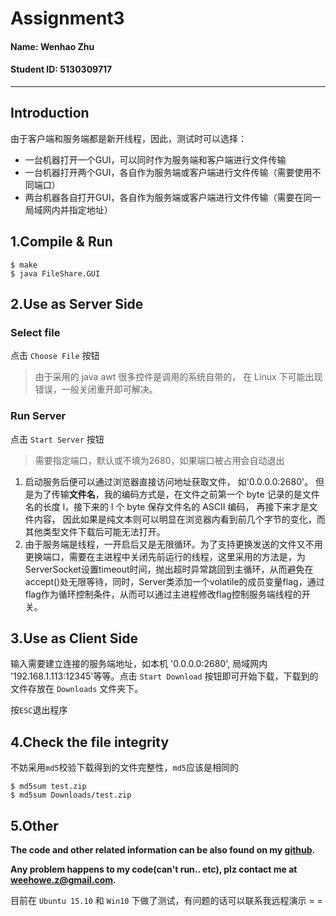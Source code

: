 # Assignment3

#### Name: Wenhao Zhu

#### Student ID: 5130309717

---

## Introduction

由于客户端和服务端都是新开线程，因此，测试时可以选择：
- 一台机器打开一个GUI，可以同时作为服务端和客户端进行文件传输
- 一台机器打开两个GUI，各自作为服务端或客户端进行文件传输（需要使用不同端口）
- 两台机器各自打开GUI，各自作为服务端或客户端进行文件传输（需要在同一局域网内并指定地址）

## 1.Compile & Run

```shell
$ make
$ java FileShare.GUI
```

## 2.Use as Server Side

### Select file

点击 `Choose File` 按钮
> 由于采用的 java awt 很多控件是调用的系统自带的， 在 Linux 下可能出现错误，一般关闭重开即可解决。

### Run Server
点击 `Start Server` 按钮
> 需要指定端口，默认或不填为2680，如果端口被占用会自动退出

1. 启动服务后便可以通过浏览器直接访问地址获取文件， 如'0.0.0.0:2680'。 但是为了传输**文件名**，我的编码方式是，在文件之前第一个 byte 记录的是文件名的长度 l，接下来的 l 个 byte 保存文件名的 ASCII 编码， 再接下来才是文件内容， 因此如果是纯文本则可以明显在浏览器内看到前几个字节的变化，而其他类型文件下载后可能无法打开。
2. 由于服务端是线程，一开启后又是无限循环。为了支持更换发送的文件又不用更换端口，需要在主进程中关闭先前运行的线程，这里采用的方法是，为ServerSocket设置timeout时间，抛出超时异常跳回到主循环，从而避免在accept()处无限等待，同时，Server类添加一个volatile的成员变量flag，通过flag作为循环控制条件，从而可以通过主进程修改flag控制服务端线程的开关。

## 3.Use as Client Side

输入需要建立连接的服务端地址，如本机 '0.0.0.0:2680', 局域网内 '192.168.1.113:12345'等等。点击 `Start Download` 按钮即可开始下载，下载到的文件存放在 `Downloads` 文件夹下。

按`ESC`退出程序

## 4.Check the file integrity

不妨采用`md5`校验下载得到的文件完整性，`md5`应该是相同的

```shell
$ md5sum test.zip
$ md5sum Downloads/test.zip
```

## 5.Other


**The code and other related information can be also found on my [github](https://github.com/weehowe-z/backup/tree/master/CNetwork/Assignment3).**

**Any problem happens to my code(can't run.. etc), plz contact me at [weehowe.z@gmail.com](mailto:weehowe.z@gmail.com).**

目前在 `Ubuntu 15.10` 和 `Win10` 下做了测试，有问题的话可以联系我远程演示 = =
